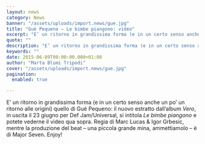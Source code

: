 ```yaml
---
layout: news
category: News
banner: "/assets/uploads/import.news/gue.jpg"
title: "Guè Pequeno – Le bimbe piangono: video"
excerpt: "E’ un ritorno in grandissima forma (e in un certo senso anche un po’ un ritorno alle origini) quello di Gué Pequeno: il nuovo estratto dall’album Vero, in uscita il 23 giugno per Def Jam/Universal, si intitola Le bimbe piangono e potete vederne il video qua sopra. Regia di Marc Lucas & Igor Grbesic, mentre la [&hellip"
quote: ""
description: "E’ un ritorno in grandissima forma (e in un certo senso anche un po’ un ritorno alle origini) quello di Gué Pequeno: il nuovo estratto dall’album Vero, in uscita il 23 giugno per Def Jam/Universal, si intitola Le bimbe piangono e potete vederne il video qua sopra. Regia di Marc Lucas & Igor Grbesic, mentre la [&hellip"
keywords: ""
date: 2015-06-09T00:00:00.000+01:00
author: "Marta Blumi Tripodi"
cover: "/assets/uploads/import.news/gue.jpg"
pagination:
  enabled: true

---
```


E’ un ritorno in grandissima forma (e in un certo senso anche un po’ un ritorno alle origini) quello di Gué Pequeno: il nuovo estratto dall’album _Vero_, in uscita il 23 giugno per Def Jam/Universal, si intitola _Le bimbe piangono_ e potete vederne il video qua sopra. Regia di Marc Lucas & Igor Grbesic, mentre la produzione del beat – una piccola grande mina, ammettiamolo – è di Major Seven. Enjoy!